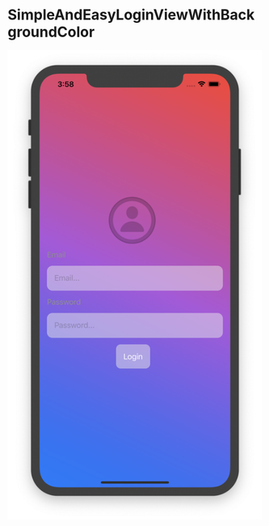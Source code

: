 # SimpleAndEasyLoginViewWithBackgroundColor

![](https://github.com/ram4ik/SimpleAndEasyLoginViewWithBackgroundColor/blob/master/SimpleAndEasyLoginViewWithBackgroundColor/Assets.xcassets/Screenshot%202019-11-28%20at%2015.58.07.imageset/Screenshot%202019-11-28%20at%2015.58.07.png)
